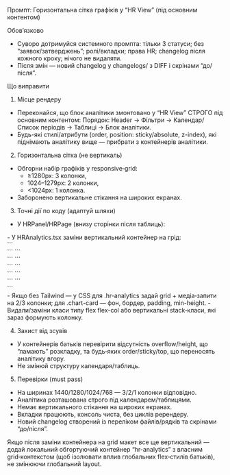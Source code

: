 Промпт: Горизонтальна сітка графіків у “HR View” (під основним контентом)

Обов’язково

- Суворо дотримуйся системного промпта: тільки 3 статуси; без “заявок/затверджень”; ролі/вкладки; права HR; changelog після кожного кроку; нічого не видаляти.
- Після змін — новий changelog у changelogs/ з DIFF і скрінами “до/після”.

Що виправити

1) Місце рендеру

- Переконайся, що блок аналітики змонтовано у “HR View” СТРОГО під основним контентом:
Порядок: Header → Фільтри → Календар/Список періодів → Таблиці → Блок аналітики.
- Будь-які стилі/атрибути (order, position: sticky/absolute, z-index), які піднімають аналітику вище — прибрати з контейнерів аналітики.

2) Горизонтальна сітка (не вертикаль)

- Обгорни набір графіків у responsive‑grid:
    - ≥1280px: 3 колонки,
    - 1024–1279px: 2 колонки,
    - <1024px: 1 колонка.
- Заборонено вертикальне стікання на широких екранах.

3) Точні дії по коду (адаптуй шляхи)

- У HRPanel/HRPage (внизу сторінки після таблиць):

<section aria-label="HR Analytics" className="hr-analytics mt-8">
  <HRAnalytics/>
</section>
- У HRAnalytics.tsx заміни вертикальний контейнер на грід:

<div className="grid grid-cols-1 gap-6 lg:grid-cols-2 xl:grid-cols-3">
  ```
  <div className="chart-card min-h-[280px]"><KPI/></div>
  ```
  ```
  <div className="chart-card min-h-[320px]"><StatusStacked/></div>
  ```
  ```
  <div className="chart-card min-h-[320px]"><Trend/></div>
  ```
  ```
  <div className="chart-card min-h-[320px]"><Distribution/></div>
  ```
  ```
  <div className="chart-card min-h-[320px]"><Heatmap/></div>
  ```
  ```
  <div className="chart-card min-h-[320px]"><Top10/></div>
  ```
</div>
- Якщо без Tailwind — у CSS для .hr-analytics задай grid + медіа‑запити на 2/3 колонки; для .chart-card — фон, бордер, padding, min-height.
- Видали/заміни класи типу flex flex-col або вертикальні stack‑класи, які зараз формують колонку.

4) Захист від зсувів

- У контейнерів батьків перевірити відсутність overflow/height, що “ламають” розкладку, та будь‑яких order/sticky/top, що переносять аналітику вгору.
- Не змінюй структуру календаря/таблиць.

5) Перевірки (must pass)

- На ширинах 1440/1280/1024/768 — 3/2/1 колонки відповідно.
- Аналітика розташована строго під календарем/таблицями.
- Немає вертикального стікання на широких екранах.
- Вкладки працюють, консоль чиста, без циклів ререндеру.
- Новий changelog створений із переліком файлів/рядків та скрінами “до/після”.

Якщо після заміни контейнера на grid макет все ще вертикальний — додай локальний обгортуючий контейнер “hr-analytics” з власним grid‑контекстом (щоб ізолювати вплив глобальних flex‑стилів батьків), не змінюючи глобальний layout.
